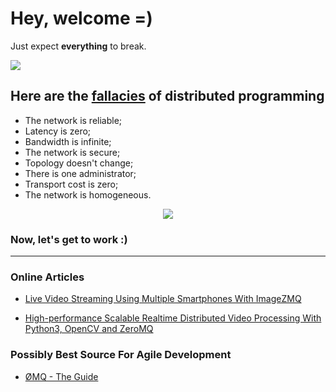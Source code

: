# Hey, welcome =)

Just expect **everything** to break.


<img src="https://media.sketchfab.com/models/49efaa2c91094e4ab3c8184d2ec537a9/thumbnails/b0b040369cc541719272d827e328e643/7f49e2acb05a4beab23e908069e2ca22.jpeg">


## Here are the [fallacies](https://en.wikipedia.org/wiki/Fallacies_of_distributed_computing) of distributed programming

- The network is reliable;
- Latency is zero;
- Bandwidth is infinite;
- The network is secure;
- Topology doesn't change;
- There is one administrator;
- Transport cost is zero;
- The network is homogeneous.


<p align="center">
  <img src="https://cdn-wp.madskil.com/2020/08/LUL-Article.png" />
</p>



### Now, let's get to work :)


--------------


### Online Articles

- [Live Video Streaming Using Multiple Smartphones With ImageZMQ](https://towardsdatascience.com/live-video-streaming-using-multiple-smartphones-with-imagezmq-e260bd081224)

- [High-performance Scalable Realtime Distributed Video Processing With Python3, OpenCV and ZeroMQ](https://bitworks.software/en/scalable-realtime-opencv-processing-with-zeromq.html)


### Possibly Best Source For Agile Development

- [ØMQ - The Guide](https://zguide.zeromq.org/)










